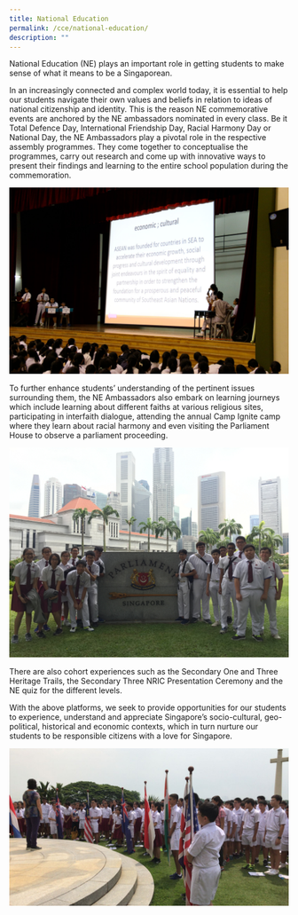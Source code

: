 ```yaml
---
title: National Education
permalink: /cce/national-education/
description: ""
---
```

National Education (NE) plays an important role in getting students to make sense of what it means to be a Singaporean.  

  

In an increasingly connected and complex world today, it is essential to help our students navigate their own values and beliefs in relation to ideas of national citizenship and identity. This is the reason NE commemorative events are anchored by the NE ambassadors nominated in every class. Be it Total Defence Day, International Friendship Day, Racial Harmony Day or National Day, the NE Ambassadors play a pivotal role in the respective assembly programmes. They come together to conceptualise the programmes, carry out research and come up with innovative ways to present their findings and learning to the entire school population during the commemoration.

  

![](/images/NE%201.jpeg)
  

To further enhance students’ understanding of the pertinent issues surrounding them, the NE Ambassadors also embark on learning journeys which include learning about different faiths at various religious sites, participating in interfaith dialogue, attending the annual Camp Ignite camp where they learn about racial harmony and even visiting the Parliament House to observe a parliament proceeding.

  

![](/images/NE%202.jpeg)

  

There are also cohort experiences such as the Secondary One and Three Heritage Trails, the Secondary Three NRIC Presentation Ceremony and the NE quiz for the different levels.

  

With the above platforms, we seek to provide opportunities for our students to experience, understand and appreciate Singapore’s socio-cultural, geo-political, historical and economic contexts, which in turn nurture our students to be responsible citizens with a love for Singapore.

  

![](/images/NE%203.jpeg)